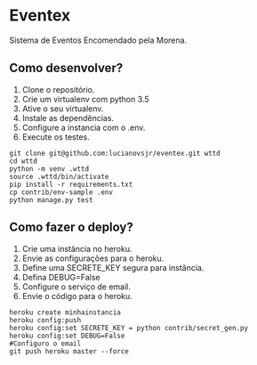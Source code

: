 # Eventex

Sistema de Eventos Encomendado pela Morena.

## Como desenvolver?

1. Clone o repositório.
2. Crie um virtualenv com python 3.5
3. Ative o seu virtualenv.
4. Instale as dependências.
5. Configure a instancia com o .env.
6. Execute os testes.

```console
git clone git@github.com:lucianovsjr/eventex.git wttd
cd wttd
python -m venv .wttd
source .wttd/bin/activate
pip install -r requirements.txt
cp contrib/env-sample .env
python manage.py test
```

## Como fazer o deploy?

1. Crie uma instância no heroku.
2. Envie as configurações para o heroku.
3. Define uma SECRETE_KEY segura para instância.
4. Defina DEBUG=False
5. Configure o serviço de email.
6. Envie o código para o heroku.

```console
heroku create minhainstancia
heroku config:push
heroku config:set SECRETE_KEY = python contrib/secret_gen.py
heroku config:set DEBUG=False
#Configuro o email
git push heroku master --force
```